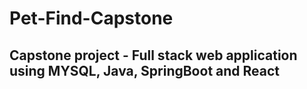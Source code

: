# Pet-Find-Capstone
## Capstone project - Full stack web application using MYSQL, Java, SpringBoot and React
